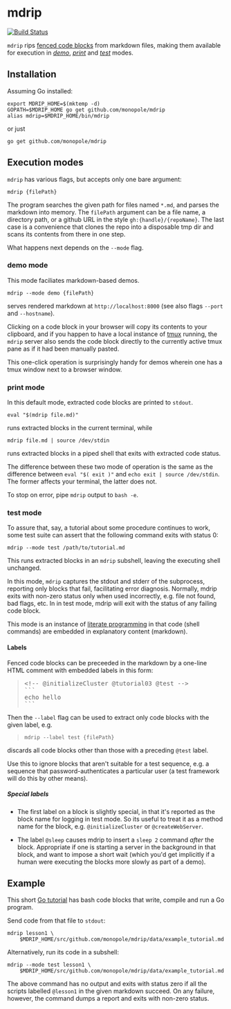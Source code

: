 # mdrip

[fenced code blocks]: https://help.github.com/articles/github-flavored-markdown/#fenced-code-blocks
[_here_ documents]: http://tldp.org/LDP/abs/html/here-docs.html
[literate programming]: http://en.wikipedia.org/wiki/Literate_programming
[tmux]: https://github.com/tmux/tmux/wiki
[travis-mdrip]: https://travis-ci.org/monopole/mdrip
[Go tutorial]: https://github.com/monopole/mdrip/blob/master/data/example_tutorial.md
[raw-example]: https://raw.githubusercontent.com/monopole/mdrip/master/data/example_tutorial.md

[![Build Status](https://travis-ci.org/monopole/mdrip.svg?branch=master)](https://travis-ci.org/monopole/mdrip)

`mdrip` rips [fenced code blocks] from markdown files,
making them available for execution in
[_demo_](#demo-mode),
[_print_](#print-mode) and
[_test_](#test-mode)
modes.

## Installation

Assuming Go installed:

```
export MDRIP_HOME=$(mktemp -d)
GOPATH=$MDRIP_HOME go get github.com/monopole/mdrip
alias mdrip=$MDRIP_HOME/bin/mdrip
```

or just
```
go get github.com/monopole/mdrip
```

## Execution modes

`mdrip` has various flags, but accepts only one bare argument:

```
mdrip {filePath}
```

The program searches the given path for files named
`*.md`, and parses the markdown into memory.  The
`filePath` argument can be a file name, a directory
path, or a github URL in the style
`gh:{handle}/{repoName}`.  The last case is a
convenience that clones the repo into a disposable tmp
dir and scans its contents from there in one step.

What happens next depends on the `--mode` flag.

### demo mode

This mode faciliates markdown-based demos.

```
mdrip --mode demo {filePath}
```

serves rendered markdown at `http://localhost:8000`
(see also flags `--port` and `--hostname`).

Clicking on a code block in your browser will
copy its contents to your clipboard, and if you happen
to have a local instance of [tmux] running, the `mdrip`
server also sends the code block directly to the
currently active tmux pane as if it had been manually
pasted.

This one-click operation is surprisingly handy for
demos wherein one has a tmux window next to a browser
window.


### print mode

In this default mode, extracted code blocks are printed to `stdout`.

```
eval "$(mdrip file.md)"
```
runs extracted blocks in the current terminal, while
```
mdrip file.md | source /dev/stdin
```
runs extracted blocks in a piped shell that exits with extracted code status.

The difference between these two mode of operation is the
same as the difference between
`eval "$( exit )"` and `echo exit | source /dev/stdin`.
The former affects your terminal, the latter does not.

To stop on error, pipe `mdrip` output to `bash -e`.

### test mode

To assure that, say, a tutorial about some procedure
continues to work, some test suite can assert that the
following command exits with status 0:

```
mdrip --mode test /path/to/tutorial.md
```

This runs extracted blocks in an `mdrip` subshell,
leaving the executing shell unchanged.

In this mode, `mdrip` captures the stdout and stderr of
the subprocess, reporting only blocks that fail,
facilitating error diagnosis.  Normally, mdrip exits
with non-zero status only when used incorrectly,
e.g. file not found, bad flags, etc.  In in test mode,
mdrip will exit with the status of any failing code
block.

This mode is an instance of [literate programming] in
that code (shell commands) are embedded in explanatory
content (markdown).

#### Labels

Fenced code blocks can be preceeded in the markdown by
a one-line HTML comment with embedded labels in this form:

<blockquote>
<pre>
&lt;&#33;-- @initializeCluster @tutorial03 @test --&gt;
&#96;&#96;&#96;
echo hello
&#96;&#96;&#96;
</pre>
</blockquote>

Then the `--label` flag can be used to extract only
code blocks with the given label, e.g.

> `mdrip --label test {filePath}`

discards all code blocks other than those with a
preceding `@test` label.

Use this to ignore blocks that aren't suitable for a
test sequence, e.g. a sequence that
password-authenticates a particular user (a test
framework will do this by other means).

##### Special labels

 * The first label on a block is slightly special, in
   that it's reported as the block name for logging in
   test mode.  So its useful to treat it as a method
   name for the block, e.g. `@initializeCluster` or
   `@createWebServer`.

 * The label `@sleep` causes mdrip to insert a `sleep
   2` command _after_ the block.  Appropriate if one is
   starting a server in the background in that block,
   and want to impose a short wait (which you'd get
   implicitly if a human were executing the blocks more
   slowly as part of a demo).


## Example

This short [Go tutorial] has bash code blocks that
write, compile and run a Go program.

Send code from that file to `stdout`:

```
mdrip lesson1 \
    $MDRIP_HOME/src/github.com/monopole/mdrip/data/example_tutorial.md
```

Alternatively, run its code in a subshell:
```
mdrip --mode test lesson1 \
    $MDRIP_HOME/src/github.com/monopole/mdrip/data/example_tutorial.md
```

The above command has no output and exits with status zero if all the
scripts labelled `@lesson1` in the given markdown succeed.  On any
failure, however, the command dumps a report and exits with non-zero
status.

